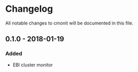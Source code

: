 # Changelog
All notable changes to cmonit will be documented in this file.

## 0.1.0 - 2018-01-19
### Added
- EBI cluster monitor
